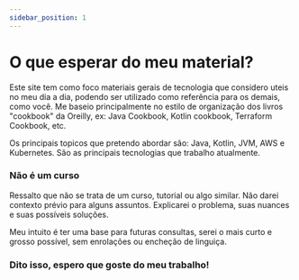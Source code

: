 ```yaml
---
sidebar_position: 1
---
```


# O que esperar do meu material?

Este site tem como foco materiais gerais de tecnologia que considero uteis no meu dia a dia,
podendo ser utilizado como referência para os demais, como você. Me baseio principalmente no 
estilo de organização dos livros "cookbook" da Oreilly, ex: Java Cookbook, Kotlin cookbook, 
Terraform Cookbook, etc. 

Os principais topicos que pretendo abordar são: Java, Kotlin, JVM, AWS e Kubernetes. São as principais
tecnologias que trabalho atualmente.

### Não é um curso

Ressalto que não se trata de um curso, tutorial ou algo similar. Não darei contexto prévio para alguns 
assuntos. Explicarei o problema, suas nuances e suas possíveis soluções.

Meu intuito é ter uma base para futuras consultas, serei o mais curto e grosso possível, sem enrolações 
ou encheção de linguiça.

### Dito isso, espero que goste do meu trabalho!